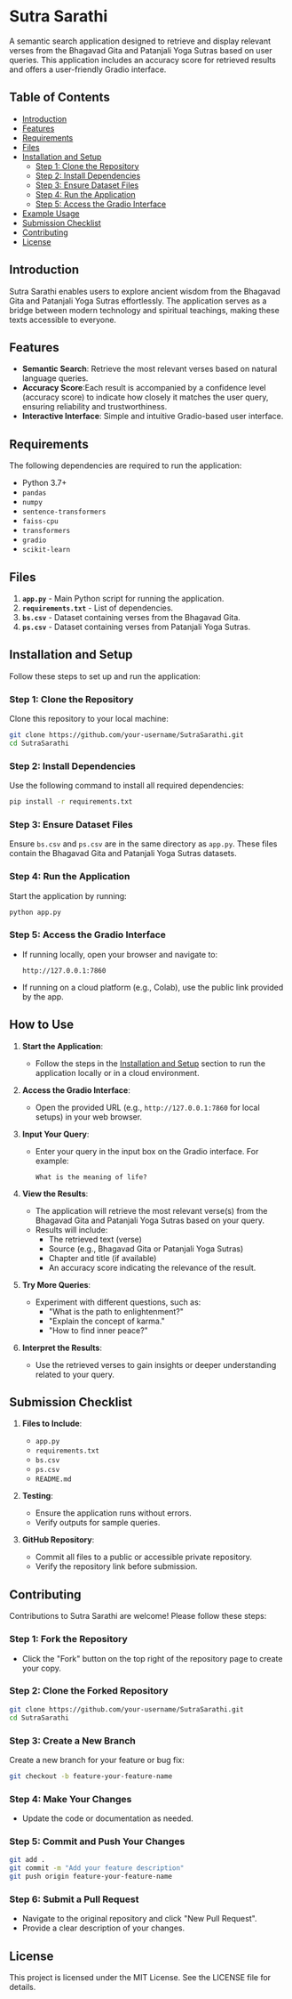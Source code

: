 # Sutra Sarathi

A semantic search application designed to retrieve and display relevant verses from the Bhagavad Gita and Patanjali Yoga Sutras based on user queries. This application includes an accuracy score for retrieved results and offers a user-friendly Gradio interface.

## Table of Contents
- [Introduction](#sutra-sarathi)
- [Features](#features)
- [Requirements](#requirements)
- [Files](#files)
- [Installation and Setup](#installation-and-setup)
  - [Step 1: Clone the Repository](#step-1-clone-the-repository)
  - [Step 2: Install Dependencies](#step-2-install-dependencies)
  - [Step 3: Ensure Dataset Files](#step-3-ensure-dataset-files)
  - [Step 4: Run the Application](#step-4-run-the-application)
  - [Step 5: Access the Gradio Interface](#step-5-access-the-gradio-interface)
- [Example Usage](#example-usage)
- [Submission Checklist](#submission-checklist)
- [Contributing](#contributing)
- [License](#license)
## Introduction
Sutra Sarathi enables users to explore ancient wisdom from the Bhagavad Gita and Patanjali Yoga Sutras effortlessly. The application serves as a bridge between modern technology and spiritual teachings, making these texts accessible to everyone.

## Features
- **Semantic Search**: Retrieve the most relevant verses based on natural language queries.
- **Accuracy Score**:Each result is accompanied by a confidence level (accuracy score) to indicate how closely it matches the user query, ensuring reliability and trustworthiness.
- **Interactive Interface**: Simple and intuitive Gradio-based user interface.

## Requirements
The following dependencies are required to run the application:

- Python 3.7+
- `pandas`
- `numpy`
- `sentence-transformers`
- `faiss-cpu`
- `transformers`
- `gradio`
- `scikit-learn`

## Files
1. **`app.py`** - Main Python script for running the application.
2. **`requirements.txt`** - List of dependencies.
3. **`bs.csv`** - Dataset containing verses from the Bhagavad Gita.
4. **`ps.csv`** - Dataset containing verses from Patanjali Yoga Sutras.

## Installation and Setup
Follow these steps to set up and run the application:

### Step 1: Clone the Repository
Clone this repository to your local machine:
```bash
git clone https://github.com/your-username/SutraSarathi.git
cd SutraSarathi
```

### Step 2: Install Dependencies
Use the following command to install all required dependencies:
```bash
pip install -r requirements.txt
```

### Step 3: Ensure Dataset Files
Ensure `bs.csv` and `ps.csv` are in the same directory as `app.py`. These files contain the Bhagavad Gita and Patanjali Yoga Sutras datasets.

### Step 4: Run the Application
Start the application by running:
```bash
python app.py
```

### Step 5: Access the Gradio Interface
- If running locally, open your browser and navigate to:
  ```
  http://127.0.0.1:7860
  ```
- If running on a cloud platform (e.g., Colab), use the public link provided by the app.

## How to Use

1. **Start the Application**:
   - Follow the steps in the [Installation and Setup](#installation-and-setup) section to run the application locally or in a cloud environment.

2. **Access the Gradio Interface**:
   - Open the provided URL (e.g., `http://127.0.0.1:7860` for local setups) in your web browser.

3. **Input Your Query**:
   - Enter your query in the input box on the Gradio interface. For example:
     ```text
     What is the meaning of life?
     ```

4. **View the Results**:
   - The application will retrieve the most relevant verse(s) from the Bhagavad Gita and Patanjali Yoga Sutras based on your query.
   - Results will include:
     - The retrieved text (verse)
     - Source (e.g., Bhagavad Gita or Patanjali Yoga Sutras)
     - Chapter and title (if available)
     - An accuracy score indicating the relevance of the result.

5. **Try More Queries**:
   - Experiment with different questions, such as:
     - "What is the path to enlightenment?"
     - "Explain the concept of karma."
     - "How to find inner peace?"
6. **Interpret the Results**:
   - Use the retrieved verses to gain insights or deeper understanding related to your query.

## Submission Checklist
1. **Files to Include**:
   - `app.py`
   - `requirements.txt`
   - `bs.csv`
   - `ps.csv`
   - `README.md`

2. **Testing**:
   - Ensure the application runs without errors.
   - Verify outputs for sample queries.

3. **GitHub Repository**:
   - Commit all files to a public or accessible private repository.
   - Verify the repository link before submission.

## Contributing
Contributions to Sutra Sarathi are welcome! Please follow these steps:

### Step 1: Fork the Repository
- Click the "Fork" button on the top right of the repository page to create your copy.

### Step 2: Clone the Forked Repository
```bash
git clone https://github.com/your-username/SutraSarathi.git
cd SutraSarathi
```

### Step 3: Create a New Branch
Create a new branch for your feature or bug fix:
```bash
git checkout -b feature-your-feature-name
```

### Step 4: Make Your Changes
- Update the code or documentation as needed.

### Step 5: Commit and Push Your Changes
```bash
git add .
git commit -m "Add your feature description"
git push origin feature-your-feature-name
```

### Step 6: Submit a Pull Request
- Navigate to the original repository and click "New Pull Request".
- Provide a clear description of your changes.

## License
This project is licensed under the MIT License. See the LICENSE file for details.

